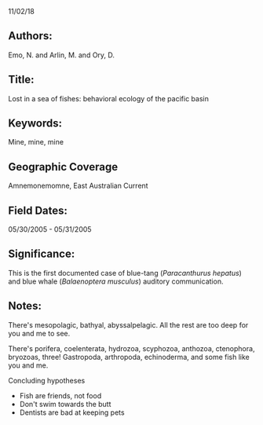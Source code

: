 11/02/18
## Authors:
Emo, N. and Arlin, M. and Ory, D.
## Title:
Lost in a sea of fishes: behavioral ecology of the pacific basin
## Keywords:
Mine, mine, mine
## Geographic Coverage
Amnemonemomne, East Australian Current
## Field Dates:
05/30/2005 - 05/31/2005
## Significance:
This is the first documented case of blue-tang (*Paracanthurus hepatus*) and blue whale (*Balaenoptera musculus*) auditory communication.

## Notes:
There's mesopolagic, bathyal, abyssalpelagic. All the rest are too deep for you and me to see.

There's porifera, coelenterata, hydrozoa, scyphozoa, anthozoa, ctenophora, bryozoas, three! Gastropoda, arthropoda, echinoderma, and some fish like you and me.

Concluding hypotheses
* Fish are friends, not food
* Don't swim towards the butt
* Dentists are bad at keeping pets
